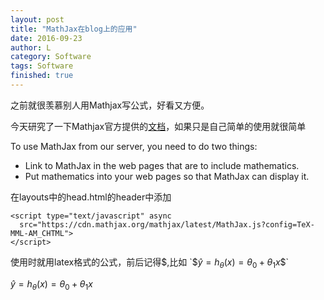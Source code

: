 ```yaml
---
layout: post
title: "MathJax在blog上的应用"
date: 2016-09-23
author: L
category: Software
tags: Software
finished: true
---
```


之前就很羡慕别人用Mathjax写公式，好看又方便。

今天研究了一下Mathjax官方提供的[文档](http://docs.mathjax.org/en/latest/start.html#using-the-mathjax-content-delivery-network-cdn)，如果只是自己简单的使用就很简单

To use MathJax from our server, you need to do two things:

  - Link to MathJax in the web pages that are to include mathematics.
  - Put mathematics into your web pages so that MathJax can display it.

在layouts中的head.html的header中添加

```
<script type="text/javascript" async
  src="https://cdn.mathjax.org/mathjax/latest/MathJax.js?config=TeX-MML-AM_CHTML">
</script>
```

使用时就用latex格式的公式，前后记得$,比如
`$$\hat{y} = h_\theta(x) = \theta_0 + \theta_1 x$$`

$\hat{y} = h_\theta(x) = \theta_0 + \theta_1 x​$​ 

